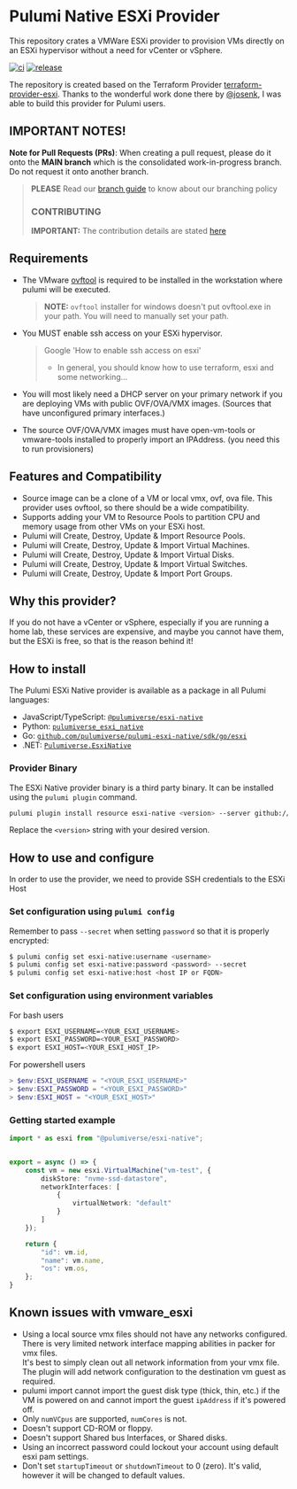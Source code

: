 # Pulumi Native ESXi Provider

This repository crates a VMWare ESXi provider to provision VMs directly on an ESXi hypervisor without a need for vCenter or vSphere.

[![ci](https://github.com/pulumiverse/pulumi-esxi-native/actions/workflows/ci.yaml/badge.svg)](https://github.com/pulumiverse/pulumi-esxi-native/actions/workflows/ci.yaml) [![release](https://github.com/pulumiverse/pulumi-esxi-native/actions/workflows/release.yml/badge.svg)](https://github.com/pulumiverse/pulumi-esxi-native/actions/workflows/release.yml)

The repository is created based on the Terraform Provider [terraform-provider-esxi](https://github.com/josenk/terraform-provider-esxi/tree/master).
Thanks to the wonderful work done there by [@josenk](https://github.com/josenk), I was able to build this provider for Pulumi users.

## IMPORTANT NOTES!

**Note for Pull Requests (PRs)**: When creating a pull request, please do it onto the **MAIN branch** which is
the consolidated work-in-progress branch. Do not request it onto another branch.

> **PLEASE** Read our [branch guide](branch-guide.md) to know about our branching policy
>
> ### CONTRIBUTING
>
> **IMPORTANT:** The contribution details are stated [here](CONTRIBUTING.md)

## Requirements
-   The VMware [ovftool](https://customerconnect.vmware.com/downloads/get-download?downloadGroup=OVFTOOL443) is required to be installed in the workstation where pulumi will be executed.  
    > **NOTE:** `ovftool` installer for windows doesn't put ovftool.exe in your path. 
      You will need to manually set your path.
-   You MUST enable ssh access on your ESXi hypervisor.
    > Google 'How to enable ssh access on esxi'
      >- In general, you should know how to use terraform, esxi and some networking...
* You will most likely need a DHCP server on your primary network if you are deploying VMs with public OVF/OVA/VMX images.  (Sources that have unconfigured primary interfaces.)
- The source OVF/OVA/VMX images must have open-vm-tools or vmware-tools installed to properly import an IPAddress.  (you need this to run provisioners)

## Features and Compatibility

* Source image can be a clone of a VM or local vmx, ovf, ova file. This provider uses ovftool, so there should be a wide compatibility.
* Supports adding your VM to Resource Pools to partition CPU and memory usage from other VMs on your ESXi host.
* Pulumi will Create, Destroy, Update & Import Resource Pools.
* Pulumi will Create, Destroy, Update & Import Virtual Machines.
* Pulumi will Create, Destroy, Update & Import Virtual Disks.
* Pulumi will Create, Destroy, Update & Import Virtual Switches.
* Pulumi will Create, Destroy, Update & Import Port Groups.

## Why this provider?

If you do not have a vCenter or vSphere, especially if you are running a home lab, these services are expensive, and maybe you cannot have them, but the ESXi is free, so that is the reason behind it!

## How to install

The Pulumi ESXi Native provider is available as a package in all Pulumi languages:

* JavaScript/TypeScript: [`@pulumiverse/esxi-native`](https://www.npmjs.com/package/@pulumiverse/esxi-native)
* Python: [`pulumiverse_esxi_native`](https://pypi.org/project/pulumiverse_esxi_native/)
* Go: [`github.com/pulumiverse/pulumi-esxi-native/sdk/go/esxi`](https://pkg.go.dev/github.com/pulumiverse/pulumi-esxi-native/sdk/go/esxi)
* .NET: [`Pulumiverse.EsxiNative`](https://www.nuget.org/packages/Pulumiverse.EsxiNative)

### Provider Binary

The ESXi Native provider binary is a third party binary. It can be installed using the `pulumi plugin` command.

```bash
pulumi plugin install resource esxi-native <version> --server github://api.github.com/pulumiverse
```

Replace the `<version>` string with your desired version.

## How to use and configure

In order to use the provider, we need to provide SSH credentials to the ESXi Host

### Set configuration using `pulumi config`

Remember to pass `--secret` when setting `password` so that it is properly encrypted:

```bash
$ pulumi config set esxi-native:username <username>
$ pulumi config set esxi-native:password <password> --secret
$ pulumi config set esxi-native:host <host IP or FQDN>
```

### Set configuration using environment variables

For bash users

```bash
$ export ESXI_USERNAME=<YOUR_ESXI_USERNAME>
$ export ESXI_PASSWORD=<YOUR_ESXI_PASSWORD>
$ export ESXI_HOST=<YOUR_ESXI_HOST_IP>
```

For powershell users

```powershell
> $env:ESXI_USERNAME = "<YOUR_ESXI_USERNAME>"
> $env:ESXI_PASSWORD = "<YOUR_ESXI_PASSWORD>"
> $env:ESXI_HOST = "<YOUR_ESXI_HOST>"
```

### Getting started example

```typescript
import * as esxi from "@pulumiverse/esxi-native";


export = async () => {
    const vm = new esxi.VirtualMachine("vm-test", {
        diskStore: "nvme-ssd-datastore",
        networkInterfaces: [
            {
                virtualNetwork: "default"
            }
        ]
    });

    return {
        "id": vm.id,
        "name": vm.name,
        "os": vm.os,
    };
}
```

## Known issues with vmware_esxi

* Using a local source vmx files should not have any networks configured. There is very limited network interface mapping abilities in packer for vmx files.  
  It's best to simply clean out all network information from your vmx file. The plugin will add network configuration to the destination vm guest as required.
* pulumi import cannot import the guest disk type (thick, thin, etc.) if the VM is powered on and cannot import the guest `ipAddress` if it's powered off.
* Only `numVCpus` are supported, `numCores` is not.
* Doesn't support CD-ROM or floppy.
* Doesn't support Shared bus Interfaces, or Shared disks.
* Using an incorrect password could lockout your account using default esxi pam settings.
* Don't set `startupTimeout` or `shutdownTimeout` to 0 (zero). It's valid, however it will be changed to default values.

